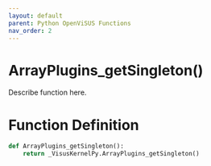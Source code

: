 ```yaml
---
layout: default
parent: Python OpenViSUS Functions
nav_order: 2
---
```


# ArrayPlugins_getSingleton()

Describe function here.

# Function Definition

```python
def ArrayPlugins_getSingleton():
    return _VisusKernelPy.ArrayPlugins_getSingleton()

```